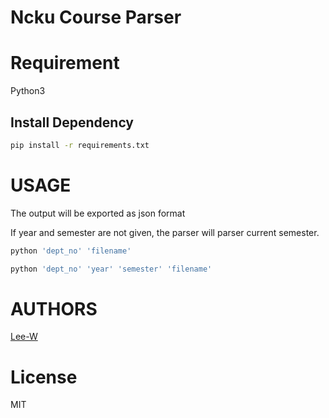 # Ncku Course Parser

# Requirement
Python3

## Install Dependency
```sh
pip install -r requirements.txt
```

# USAGE
The output will be exported as json format

If year and semester are not given, the parser will parser current semester.
```sh
python 'dept_no' 'filename'
```

```sh
python 'dept_no' 'year' 'semester' 'filename'
```


# AUTHORS
[Lee-W](https://github.com/Lee-W/)

# License
MIT
